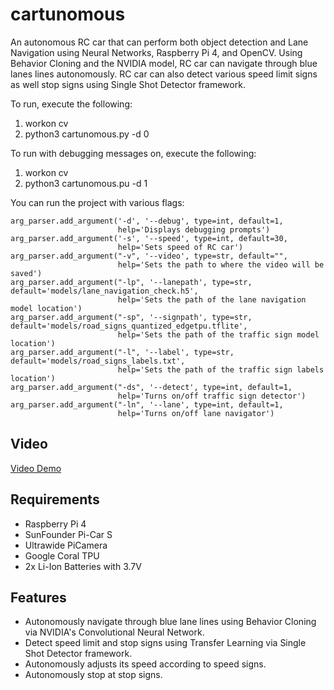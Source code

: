 # cartunomous

An autonomous RC car that can perform both object detection and Lane Navigation using Neural Networks, Raspberry Pi 4, and OpenCV. Using Behavior Cloning and the NVIDIA model, RC car can navigate through blue lanes lines autonomously. RC car can also detect various speed limit signs as well stop signs using Single Shot Detector framework.

To run, execute the following:
  1. workon cv
  2. python3 cartunomous.py -d 0
  
To run with debugging messages on, execute the following:
  1. workon cv
  2. python3 cartunomous.pu -d 1

You can run the project with various flags:

```
arg_parser.add_argument('-d', '--debug', type=int, default=1,
                        help='Displays debugging prompts')
arg_parser.add_argument('-s', '--speed', type=int, default=30,
                        help='Sets speed of RC car')
arg_parser.add_argument("-v", '--video', type=str, default="",
                        help='Sets the path to where the video will be saved')
arg_parser.add_argument("-lp", '--lanepath', type=str, default='models/lane_navigation_check.h5',
                        help='Sets the path of the lane navigation model location')
arg_parser.add_argument("-sp", '--signpath', type=str, default='models/road_signs_quantized_edgetpu.tflite',
                        help='Sets the path of the traffic sign model location')
arg_parser.add_argument("-l", '--label', type=str, default='models/road_signs_labels.txt',
                        help='Sets the path of the traffic sign labels location')
arg_parser.add_argument("-ds", '--detect', type=int, default=1,
                        help='Turns on/off traffic sign detector')
arg_parser.add_argument("-ln", '--lane', type=int, default=1,
                        help='Turns on/off lane navigator')
```


## Video
[Video Demo](https://youtu.be/1H4ECDMZCjU)

## Requirements
- Raspberry Pi 4
- SunFounder Pi-Car S
- Ultrawide PiCamera
- Google Coral TPU
- 2x Li-Ion Batteries with 3.7V

## Features
- Autonomously navigate through blue lane lines using Behavior Cloning via NVIDIA's Convolutional Neural Network.
- Detect speed limit and stop signs using Transfer Learning via Single Shot Detector framework.
- Autonomously adjusts its speed according to speed signs.
- Autonomously stop at stop signs.
